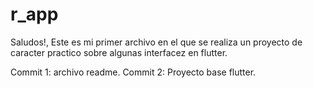 # r_app

Saludos!, Este es mi primer archivo en el que se realiza un proyecto de caracter practico sobre algunas interfacez en flutter.

Commit 1: archivo readme.
Commit 2: Proyecto base flutter.